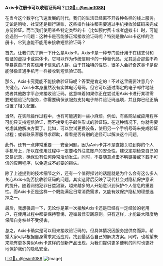 **Axis卡注册卡可以收验证码吗？[[TG💪+ @esim1088](https://t.me/s/esim1088)]**

在当今这个数字化飞速发展的时代，我们的生活已经离不开各种各样的线上服务。无论是购物、社交还是银行转账，这些操作往往都需要通过手机接收验证码来完成身份验证。而当我们使用某些特定类型的卡（比如预付费卡或者虚拟卡）时，可能会遇到一个问题：这种卡是否能够正常接收验证码呢？特别是像Axis卡这样的注册卡，它到底能不能用来接收短信验证码？

首先，让我们先了解一下什么是Axis卡。Axis卡是一种专门设计用于在线支付和验证的虚拟卡或实体卡。它可以作为传统信用卡的一种替代品，尤其适合那些不希望暴露自己真实信用卡信息的人群。由于其独特的性质，很多人会好奇这类卡是否能够像普通手机号一样接收到短信验证码。

那么，Axis卡究竟能不能接收验证码呢？答案是肯定的！不过这里需要注意几个关键点。Axis卡本身虽然没有实体电话号码，但它可以通过绑定的电子邮件地址或者其他数字平台来接收验证码。这意味着如果你正在尝试用Axis卡进行某项需要短信验证的服务，你需要确保该服务支持电子邮件验证码选项，并且你已经正确设置了相关配置。

当然，在实际操作过程中，也有可能遇到一些小麻烦。例如，有些网站或应用程序可能只支持短信验证，而不接受电子邮件形式的验证码。在这种情况下，你就需要考虑其他解决方案了。比如，可以尝试更换设备，使用另一个手机号码来完成验证过程；或者联系客服寻求帮助，看看是否有别的途径可以解决这个问题。

此外，还有一点非常重要——安全问题。因为Axis卡并不是直接关联到你的个人手机号上，所以在使用过程中一定要格外注意账户的安全性。建议定期检查自己的交易记录，确保没有任何异常活动发生。同时，不要随意点击不明链接或下载不可信的应用程序，以免造成不必要的损失。

除了上述提到的技术细节之外，还有一个值得探讨的话题就是为什么会有这么多人关心Axis卡能否接收验证码的问题。其实这背后反映了现代社会对隐私保护意识的提升。随着网络犯罪日益猖獗，越来越多的人开始意识到保护个人信息的重要性。而Axis卡正是这样一个既能满足日常消费需求，又能有效保护隐私的理想选择之一。

最后，我想强调一下，无论你是第一次接触Axis卡还是已经有一定经验的老用户，在使用过程中都要保持警惕，遵循最佳实践原则。只有这样，才能最大限度地保障自身权益不受侵害。

总之，Axis卡确实是可以用来接收验证码的，但具体情况因服务提供商而异。希望大家可以根据自身需求灵活应对，找到最适合自己的解决方案。同时，也希望未来能有更多类似Axis卡这样的创新产品出现，为我们提供更多便利的同时也更好地保护我们的隐私安全。

[[TG💪+ @esim1088](https://t.me/s/esim1088) ![Image](https://i.postimg.cc/4NQfJmqS/Snipaste-2025-05-13-00-14-12.png)]